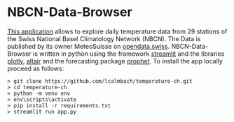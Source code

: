 # NBCN-Data-Browser
[This application](https://lcalmbach-temperature-ch-app-rzexhr.streamlit.app/) allows to explore daily temperature data from 29 stations of the Swiss National Basel Climatology Network (NBCN). The Data is published by its owner MeteoSuisse on [opendata.swiss](https://opendata.swiss/de/organization/bundesamt-fur-meteorologie-und-klimatologie-meteoschweiz). NBCN-Data-Browser is written in python using the framework [streamlit](https://streamlit.io/) and the libraries [plotly](https://plotly.com/python/), [altair](https://altair-viz.github.io/) and the forecasting package [prophet](https://facebook.github.io/prophet/). To install the app locally proceed as follows:

```
> git clone https://github.com/lcalmbach/temperature-ch.git
> cd temperature-ch
> python -m venv env
> env\scripts\activate
> pip install -r requirements.txt
> streamlit run app.py
```